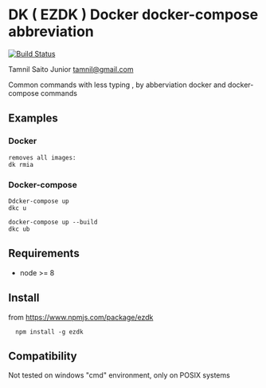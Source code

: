 # DK ( EZDK ) Docker docker-compose  abbreviation
[![Build Status](https://travis-ci.com/tamnil/ezdk.svg?branch=master)](https://travis-ci.com/tamnil/ezdk)

Tamnil Saito Junior <tamnil@gmail.com>

Common commands with less typing , by abberviation docker and docker-compose commands

## Examples

### Docker
```
removes all images:
dk rmia 
```

### Docker-compose
```
Ddcker-compose up
dkc u

docker-compose up --build
dkc ub
```

## Requirements

* node >= 8

## Install
from https://www.npmjs.com/package/ezdk

```
  npm install -g ezdk

```




## Compatibility

  Not tested on windows "cmd" environment, only on POSIX systems
